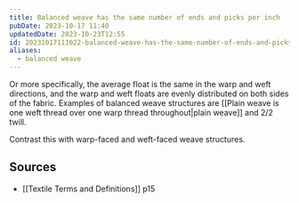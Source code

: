 ```yaml
---
title: Balanced weave has the same number of ends and picks per inch
pubDate: 2023-10-17 11:40
updatedDate: 2023-10-23T12:55
id: 20231017111022-balanced-weave-has-the-same-number-of-ends-and-picks-per-inch
aliases:
  - balanced weave
---
```


Or more specifically, the average float is the same in the warp and weft directions, and the warp and weft floats are evenly distributed on both sides of the fabric. Examples of balanced weave structures are [[Plain weave is one weft thread over one warp thread throughout|plain weave]] and 2/2 twill.

Contrast this with warp-faced and weft-faced weave structures.

## Sources

- [[Textile Terms and Definitions]] p15
